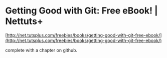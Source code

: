 <!--
id: 1250647513
link: http://tumblr.atmos.org/post/1250647513/getting-good-with-git-free-ebook-nettuts
slug: getting-good-with-git-free-ebook-nettuts
date: Tue Oct 05 2010 13:10:43 GMT-0700 (PDT)
publish: 2010-10-05
tags: 
title: Getting Good with Git: Free eBook! | Nettuts+
-->


Getting Good with Git: Free eBook! | Nettuts+
=============================================

[http://net.tutsplus.com/freebies/books/getting-good-with-git-free-ebook/](http://net.tutsplus.com/freebies/books/getting-good-with-git-free-ebook/)

complete with a chapter on github.

